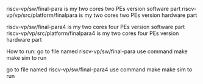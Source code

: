 riscv-vp/sw/final-para is my two cores two PEs version software part
riscv-vp/vp/src/platform/finalpara is my two cores two PEs version hardware part

riscv-vp/sw/final-para4 is my two cores four PEs version software part
riscv-vp/vp/src/platform/finalpara4 is my two cores four PEs version hardware part

How to run:
go to file named riscv-vp/sw/final-para
use command make make sim to run

go to file named riscv-vp/sw/final-para4
use command make make sim to run
